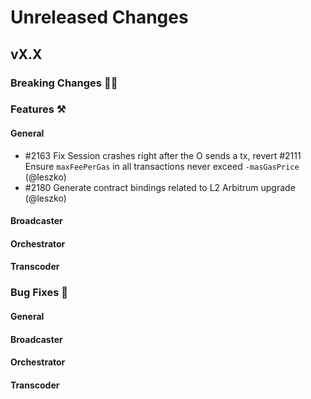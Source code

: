 # Unreleased Changes

## vX.X

### Breaking Changes 🚨🚨

### Features ⚒

#### General
- \#2163 Fix Session crashes right after the O sends a tx, revert #2111 Ensure `maxFeePerGas` in all transactions never exceed `-masGasPrice` (@leszko)
- \#2180 Generate contract bindings related to L2 Arbitrum upgrade (@leszko)

#### Broadcaster

#### Orchestrator

#### Transcoder

### Bug Fixes 🐞

#### General

#### Broadcaster

#### Orchestrator

#### Transcoder
